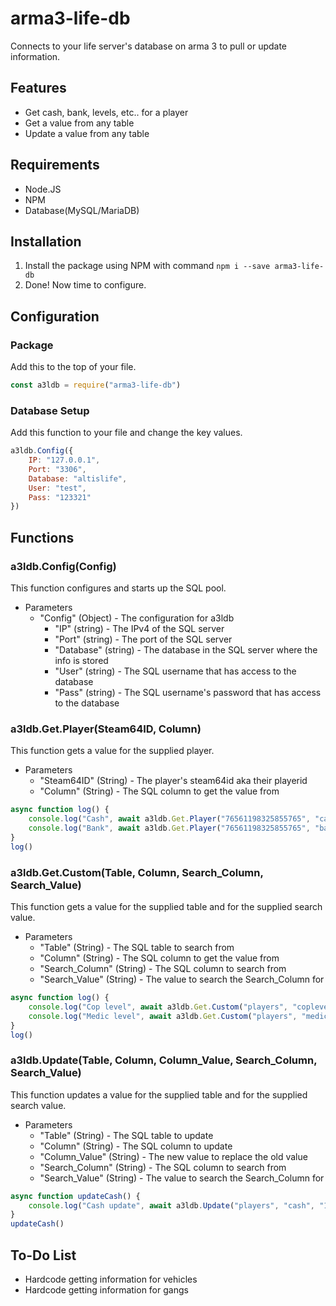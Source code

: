# arma3-life-db
Connects to your life server's database on arma 3 to pull or update information.

## Features
- Get cash, bank, levels, etc.. for a player
- Get a value from any table
- Update a value from any table

## Requirements
- Node.JS
- NPM
- Database(MySQL/MariaDB)

## Installation 
1. Install the package using NPM with command `npm i --save arma3-life-db`
2. Done! Now time to configure.

## Configuration
### Package
Add this to the top of your file.
```javascript
const a3ldb = require("arma3-life-db")
```
### Database Setup
Add this function to your file and change the key values.
```javascript
a3ldb.Config({
    IP: "127.0.0.1",
    Port: "3306",
    Database: "altislife",
    User: "test",
    Pass: "123321"
})
```

## Functions
### a3ldb.Config(Config)
This function configures and starts up the SQL pool.
- Parameters
    - "Config" (Object) - The configuration for a3ldb
        - "IP" (string) - The IPv4 of the SQL server
        - "Port" (string) - The port of the SQL server
        - "Database" (string) - The database in the SQL server where the info is stored
        - "User" (string) - The SQL username that has access to the database
        - "Pass" (string) - The SQL username's password that has access to the database
### a3ldb.Get.Player(Steam64ID, Column)
This function gets a value for the supplied player.
- Parameters
    - "Steam64ID" (String) - The player's steam64id aka their playerid
    - "Column" (String) - The SQL column to get the value from
```javascript
async function log() {
    console.log("Cash", await a3ldb.Get.Player("76561198325855765", "cash"))
    console.log("Bank", await a3ldb.Get.Player("76561198325855765", "bankacc"))
}
log()
```
### a3ldb.Get.Custom(Table, Column, Search_Column, Search_Value)
This function gets a value for the supplied table and for the supplied search value.
- Parameters
    - "Table" (String) - The SQL table to search from
    - "Column" (String) - The SQL column to get the value from
    - "Search_Column" (String) - The SQL column to search from
    - "Search_Value" (String) - The value to search the Search_Column for
```javascript
async function log() {
    console.log("Cop level", await a3ldb.Get.Custom("players", "coplevel", "pid", "76561198325855765"))
    console.log("Medic level", await a3ldb.Get.Custom("players", "mediclevel", "pid", "76561198325855765"))
}
log()
```
### a3ldb.Update(Table, Column, Column_Value, Search_Column, Search_Value)
This function updates a value for the supplied table and for the supplied search value.
- Parameters
    - "Table" (String) - The SQL table to update
    - "Column" (String) - The SQL column to update
    - "Column_Value" (String) - The new value to replace the old value
    - "Search_Column" (String) - The SQL column to search from
    - "Search_Value" (String) - The value to search the Search_Column for
```javascript
async function updateCash() {
    console.log("Cash update", await a3ldb.Update("players", "cash", "1000000", "pid", "76561198325855765"))
}
updateCash()
```

## To-Do List
- Hardcode getting information for vehicles
- Hardcode getting information for gangs